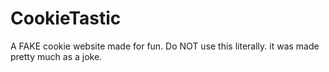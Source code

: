# CookieTastic
A FAKE cookie website made for fun. Do NOT use this literally. it was made pretty much as a joke.
